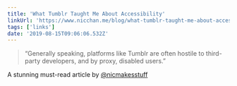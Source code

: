 ```yaml
---
title: 'What Tumblr Taught Me About Accessibility'
linkUrl: 'https://www.nicchan.me/blog/what-tumblr-taught-me-about-accessibility/'
tags: ['links'] 
date: '2019-08-15T09:06:06.532Z'
---
```

> “Generally speaking, platforms like Tumblr are often hostile to third-party developers, and by proxy, disabled users.”

A stunning must-read article by [@nicmakesstuff](//twitter.com/nicmakesstuff) 